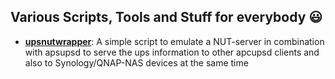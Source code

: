 ## Various Scripts, Tools and Stuff for everybody 😃

* **[upsnutwrapper](./upsnutwrapper)**: A simple script to emulate a NUT-server in combination with apsupsd to serve the ups information to other apcupsd clients and also to Synology/QNAP-NAS devices at the same time
